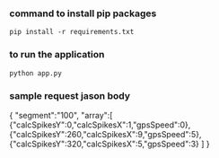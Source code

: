 ### command to install pip packages

`pip install -r requirements.txt`

### to run the application

`python app.py`


### sample request jason body

{
	"segment":"100",
	"array":[
		{"calcSpikesY":0,"calcSpikesX":1,"gpsSpeed":0},
		{"calcSpikesY":260,"calcSpikesX":9,"gpsSpeed":5},
		{"calcSpikesY":320,"calcSpikesX":5,"gpsSpeed":3}
	]
}
